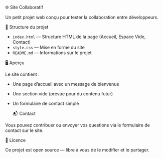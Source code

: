 🌐 Site Collaboratif

Un petit projet web conçu pour tester la collaboration entre développeurs.

📁 Structure du projet

- `index.html` — Structure HTML de la page (Accueil, Espace Vide, Contact)
- `style.css` — Mise en forme du site
- `README.md` — Informations sur le projet

🖥️ Aperçu

Le site contient :
- Une page d’accueil avec un message de bienvenue
- Une section vide (prévue pour du contenu futur)
- Un formulaire de contact simple

   📬 Contact

Vous pouvez contribuer ou envoyer vos questions via le formulaire de contact sur le site.

📝 Licence

Ce projet est open source — libre à vous de le modifier et le partager.